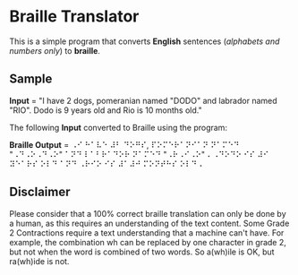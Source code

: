 # Braille Translator
This is a simple program that converts **English** sentences (*alphabets and numbers only*) to **braille**.

## Sample
**Input** = "I have 2 dogs, pomeranian named "DODO" and labrador named "RIO". Dodo is 9 years old and Rio is 10 months old."

The following **Input** converted to Braille using the program:

**Braille Output** = ⠠⠊ ⠓⠁⠧⠑ ⠼⠃ ⠙⠕⠛⠎, ⠏⠕⠍⠑⠗⠁⠝⠊⠁⠝ ⠝⠁⠍⠑⠙ "⠠⠙⠠⠕⠠⠙⠠⠕" ⠁⠝⠙ ⠇⠁⠃⠗⠁⠙⠕⠗ ⠝⠁⠍⠑⠙ "⠠⠗⠠⠊⠠⠕"⠠ ⠠⠙⠕⠙⠕ ⠊⠎ ⠼⠊ ⠽⠑⠁⠗⠎ ⠕⠇⠙ ⠁⠝⠙ ⠠⠗⠊⠕ ⠊⠎ ⠼⠁⠼⠚ ⠍⠕⠝⠞⠓⠎ ⠕⠇⠙⠠

## Disclaimer
Please consider that a 100% correct braille translation can only be done by a human, as this requires an understanding of the text content. Some Grade 2 Contractions require a text understanding that a machine can't have. For example, the combination wh can be replaced by one character in grade 2, but not when the word is combined of two words. So a(wh)ile is OK, but ra(wh)ide is not.
